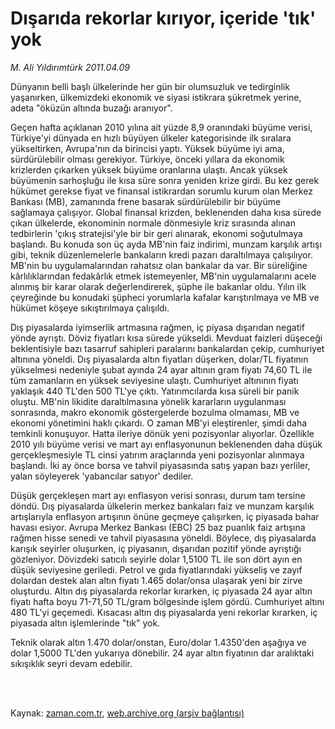 # Dışarıda rekorlar kırıyor, içeride 'tık' yok

*M. Ali Yıldırımtürk 2011.04.09*

<td class="columnist-detail">
<p>Dünyanın belli başlı ülkelerinde her gün bir olumsuzluk ve tedirginlik yaşanırken, ülkemizdeki ekonomik ve siyasi istikrara şükretmek yerine, adeta "öküzün altında buzağı aranıyor".</p>
<p>
<div id="haberMetinDiv">
<p> Geçen hafta açıklanan 2010 yılına ait yüzde 8,9 oranındaki büyüme verisi, Türkiye'yi dünyada en hızlı büyüyen ülkeler kategorisinde ilk sıralara yükseltirken, Avrupa'nın da birincisi yaptı. Yüksek büyüme iyi ama, sürdürülebilir olması gerekiyor. Türkiye, önceki yıllara da ekonomik krizlerden çıkarken yüksek büyüme oranlarına ulaştı. Ancak yüksek büyümenin sarhoşluğu ile kısa süre sonra yeniden krize girdi. Bu kez gerek hükümet gerekse fiyat ve finansal istikrardan sorumlu kurum olan Merkez Bankası (MB), zamanında frene basarak sürdürülebilir bir büyüme sağlamaya çalışıyor. Global finansal krizden, beklenenden daha kısa sürede çıkan ülkelerde, ekonominin normale dönmesiyle kriz sırasında alınan tedbirlerin 'çıkış stratejisi'yle bir bir geri alınarak, ekonomi soğutulmaya başlandı. Bu konuda son üç ayda MB'nin faiz indirimi, munzam karşılık artışı gibi, teknik düzenlemelerle bankaların kredi pazarı daraltılmaya çalışılıyor. MB'nin bu uygulamalarından rahatsız olan bankalar da var. Bir süreliğine kârlılıklarından fedakârlık etmek istemeyenler, MB'nin uygulamalarını acele alınmış bir karar olarak değerlendirerek, şüphe ile bakanlar oldu. Yılın ilk çeyreğinde bu konudaki şüpheci yorumlarla kafalar karıştırılmaya ve MB ve hükümet köşeye sıkıştırılmaya çalışıldı.
<p> Dış piyasalarda iyimserlik artmasına rağmen, iç piyasa dışarıdan negatif yönde ayrıştı. Döviz fiyatları kısa sürede yükseldi. Mevduat faizleri düşeceği beklentisiyle bazı tasarruf sahipleri paralarını bankalardan çekip, cumhuriyet altınına yöneldi. Dış piyasalarda altın fiyatları düşerken, dolar/TL fiyatının yükselmesi nedeniyle şubat ayında 24 ayar altının gram fiyatı 74,60 TL ile tüm zamanların en yüksek seviyesine ulaştı. Cumhuriyet altınının fiyatı yaklaşık 440 TL'den 500 TL'ye çıktı. Yatırımcılarda kısa süreli bir panik oluştu. MB'nin likidite daraltılmasına yönelik kararların uygulanması sonrasında, makro ekonomik göstergelerde bozulma olmaması, MB ve ekonomi yönetimini haklı çıkardı. O zaman MB'yi eleştirenler, şimdi daha temkinli konuşuyor. Hatta ileriye dönük yeni pozisyonlar alıyorlar. Özellikle 2010 yılı büyüme verisi ve mart ayı enflasyonunun beklenenden daha düşük gerçekleşmesiyle TL cinsi yatırım araçlarında yeni pozisyonlar alınmaya başlandı. İki ay önce borsa ve tahvil piyasasında satış yapan bazı yerliler, yalan söyleyerek 'yabancılar satıyor' dediler.
<p> Düşük gerçekleşen mart ayı enflasyon verisi sonrası, durum tam tersine döndü. Dış piyasalarda ülkelerin merkez bankaları faiz ve munzam karşılık artışlarıyla enflasyon artışının önüne geçmeye çalışırken, iç piyasada bahar havası esiyor. Avrupa Merkez Bankası (EBC) 25 baz puanlık faiz artışına rağmen hisse senedi ve tahvil piyasasına yöneldi. Böylece, dış piyasalarda karışık seyirler oluşurken, iç piyasanın, dışarıdan pozitif yönde ayrıştığı gözleniyor. Dövizdeki satıcılı seyirle dolar 1,5100 TL ile son dört ayın en düşük seviyesine geriledi. Petrol ve gıda fiyatlarındaki yükseliş ve zayıf dolardan destek alan altın fiyatı 1.465 dolar/onsa ulaşarak yeni bir zirve oluşturdu. Altın dış piyasalarda rekorlar kırarken, iç piyasada 24 ayar altın fiyatı hafta boyu 71-71,50 TL/gram bölgesinde işlem gördü. Cumhuriyet altını 480 TL'yi geçemedi. Kısacası altın dış piyasalarda yeni rekorlar kırarken, iç piyasada altın işlemlerinde "tık" yok.
<p> Teknik olarak altın 1.470 dolar/onstan, Euro/dolar 1.4350'den aşağıya ve dolar 1,5000 TL'den yukarıya dönebilir. 24 ayar altın fiyatının dar aralıktaki sıkışıklık seyri devam edebilir.</p></p></p></p></div>
</p>


<p><br>
		 </br></p></td>

Kaynak: [zaman.com.tr](http://zaman.com.tr/yazar.do?yazino=1119169), [web.archive.org (arşiv bağlantısı)](http://web.archive.org/web/20110410130745/http://zaman.com.tr:80/yazar.do?yazino=1119169)
